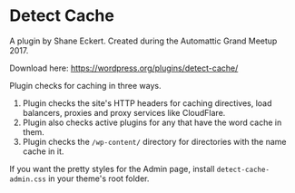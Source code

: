 # Detect Cache

A plugin by Shane Eckert.  Created during the Automattic Grand Meetup 2017.

Download here: https://wordpress.org/plugins/detect-cache/

Plugin checks for caching in three ways.
1. Plugin checks the site's HTTP headers for caching directives, load balancers, proxies and proxy services like CloudFlare.
2. Plugin also checks active plugins for any that have the word cache in them.
3. Plugin checks the `/wp-content/` directory for directories with the name cache in it.

If you want the pretty styles for the Admin page, install `detect-cache-admin.css` in your theme's root folder.

